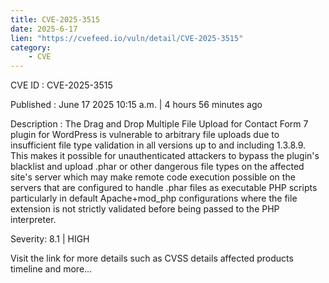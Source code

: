 ```yaml
---
title: CVE-2025-3515
date: 2025-6-17
lien: "https://cvefeed.io/vuln/detail/CVE-2025-3515"
category:
    - CVE
---
```


CVE ID : CVE-2025-3515

Published :  June 17
2025
10:15 a.m. | 4 hours
56 minutes ago

Description : The Drag and Drop Multiple File Upload for Contact Form 7 plugin for WordPress is vulnerable to arbitrary file uploads due to insufficient file type validation in all versions up to
and including
1.3.8.9. This makes it possible for unauthenticated attackers to bypass the plugin's blacklist and upload .phar or other dangerous file types on the affected site's server
which may make remote code execution possible on the servers that are configured to handle .phar files as executable PHP scripts
particularly in default Apache+mod_php configurations where the file extension is not strictly validated before being passed to the PHP interpreter.

Severity: 8.1 | HIGH

Visit the link for more details
such as CVSS details
affected products
timeline
and more...
